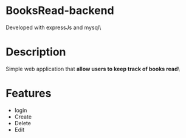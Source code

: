 # BooksRead-backend
Developed with expressJs and mysql\
# Description
Simple web application that **allow users to keep track of books read**\

# Features
* login
* Create
* Delete
* Edit


